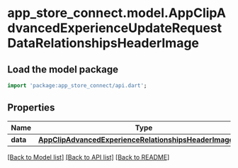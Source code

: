 # app_store_connect.model.AppClipAdvancedExperienceUpdateRequestDataRelationshipsHeaderImage

## Load the model package
```dart
import 'package:app_store_connect/api.dart';
```

## Properties
Name | Type | Description | Notes
------------ | ------------- | ------------- | -------------
**data** | [**AppClipAdvancedExperienceRelationshipsHeaderImageData**](AppClipAdvancedExperienceRelationshipsHeaderImageData.md) |  | [optional] 

[[Back to Model list]](../README.md#documentation-for-models) [[Back to API list]](../README.md#documentation-for-api-endpoints) [[Back to README]](../README.md)


